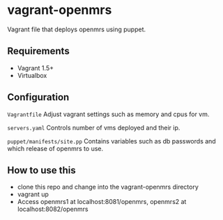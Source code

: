 vagrant-openmrs
===============

Vagrant file that deploys openmrs using puppet.

## Requirements
* Vagrant 1.5+
* Virtualbox

## Configuration
`Vagrantfile`
Adjust vagrant settings such as memory and cpus for vm.

`servers.yaml`
Controls number of vms deployed and their ip.

`puppet/manifests/site.pp`
Contains variables such as db passwords and which release of openmrs to use.

## How to use this
* clone this repo and change into the vagrant-openmrs directory
* vagrant up
* Access openmrs1 at localhost:8081/openmrs, openmrs2 at localhost:8082/openmrs
